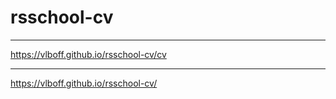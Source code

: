 # rsschool-cv
********
https://vlboff.github.io/rsschool-cv/cv
********
https://vlboff.github.io/rsschool-cv/